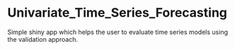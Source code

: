 # Univariate_Time_Series_Forecasting
Simple shiny app which helps the user to evaluate time series models using the validation approach.

